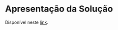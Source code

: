 # Apresentação da Solução

Disponível neste [link](https://github.com/ICEI-PUC-Minas-PCO-SI/pco-si-2021-2-tec-web-busca-global-em-catalogos-de-streaming/blob/bb9bacaf9354ac401b297a4d62afc8d0308c412d/docs/Apresenta%C3%A7%C3%A3o%20final%20Tecweb.pdf).
